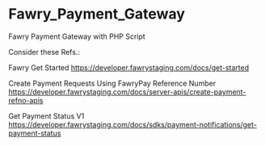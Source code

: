 # Fawry_Payment_Gateway
Fawry Payment Gateway with PHP Script

Consider these Refs.:

Fawry Get Started
https://developer.fawrystaging.com/docs/get-started

Create Payment Requests Using FawryPay Reference Number
https://developer.fawrystaging.com/docs/server-apis/create-payment-refno-apis

Get Payment Status V1
https://developer.fawrystaging.com/docs/sdks/payment-notifications/get-payment-status
